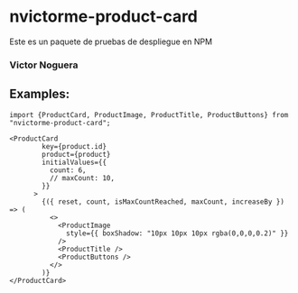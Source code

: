 # nvictorme-product-card

Este es un paquete de pruebas de despliegue en NPM

### Victor Noguera

## Examples:

```
import {ProductCard, ProductImage, ProductTitle, ProductButtons} from "nvictorme-product-card";
```

```
<ProductCard
        key={product.id}
        product={product}
        initialValues={{
          count: 6,
          // maxCount: 10,
        }}
      >
        {({ reset, count, isMaxCountReached, maxCount, increaseBy }) => (
          <>
            <ProductImage
              style={{ boxShadow: "10px 10px 10px rgba(0,0,0,0.2)" }}
            />
            <ProductTitle />
            <ProductButtons />
          </>
        )}
</ProductCard>
```
